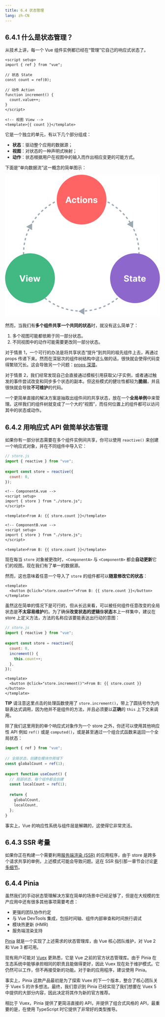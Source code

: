 ```yaml
---
title: 6.4 状态管理
lang: zh-CN
---
```


## 6.4.1 什么是状态管理？

从技术上讲，每一个 Vue 组件实例都已经在“管理”它自己的响应式状态了。

```vue
<script setup>
import { ref } from "vue";

// 状态 State
const count = ref(0);

// 动作 Action
function increment() {
  count.value++;
}
</script>

<!-- 视图 View -->
<template>{{ count }}</template>
```

它是一个独立的单元，有以下几个部分组成：

- **状态**：驱动整个应用的数据源；
- **视图**：对状态的一种声明式映射；
- **动作**：状态根据用户在视图中的输入而作出相应变更的可能方式。

下面是“单向数据流”这一概念的简单图示：

![state-flow](../../images/state-flow.png)

然而，当我们有**多个组件共享一个共同的状态**时，就没有这么简单了：

1. 多个视图可能都依赖于同一部分状态。
2. 不同视图中的动作可能需要更改同一部分状态。

对于情景 1，一个可行的办法是将共享状态“提升”到共同的祖先组件上去，再通过 props 传递下来。然而在深层次的组件树结构中这么做的话，很快就会使得代码变得繁琐冗长。这会导致另一个问题：[props 深潜](https://staging-cn.vuejs.org/guide/components/provide-inject.html#prop-drilling)。

对于情景 2，我们经常发现自己会直接通过模板引用获取父/子实例，或者通过触发的事件尝试改变和同步多个状态的副本。但这些模式的健壮性都较为**脆弱**，并且很快就会导致**不可维护**的代码。

一个更简单直接的解决方案是抽取出组件间的共享状态，放在一个**全局单例**中来管理。这样我们的组件树就变成了一个大的“视图”，而任何位置上的组件都可以访问其中的状态或动作。

## 6.4.2 用响应式 API 做简单状态管理

如果你有一部分状态需要在多个组件实例间共享，你可以使用 `reactive()` 来创建一个响应式对象，并在不同组件中导入它：

```js
// store.js
import { reactive } from "vue";

export const store = reactive({
  count: 0,
});
```

```vue
<!-- ComponentA.vue -->
<script setup>
import { store } from "./store.js";
</script>

<template>From A: {{ store.count }}</template>
```

```vue
<!-- ComponentB.vue -->
<script setup>
import { store } from "./store.js";
</script>

<template>From B: {{ store.count }}</template>
```

现在每当 `store` 对象被更改时，`<ComponentA>` 与 `<ComponentB>` 都会**自动更新**它们的视图。现在我们有了单一的数据源。

然而，这也意味着任意一个导入了 `store` 的组件都可以**随意修改它的状态**：

```vue
<template>
  <button @click="store.count++">From B: {{ store.count }}</button>
</template>
```

虽然这在简单的情况下是可行的，但从长远来看，可以被任何组件任意改变的全局状态是**不太容易维护**的。为了确保**改变状态的逻辑**像**状态**本上一样集中，建议在 store 上定义方法，方法的名称应该要能表达出行动的意图：

```js
// store.js
import { reactive } from "vue";

export const store = reactive({
  count: 0,
  increment() {
    this.count++;
  },
});
```

```vue
<template>
  <button @click="store.increment()">From B: {{ store.count }}</button>
</template>
```

**TIP** 请注意这里点击的处理函数使用了 `store.increment()`，带上了圆括号作为内联表达式调用，因为他并不是组件的方法，并且必须要以**正确**的 `this` 上下文来调用。

除了我们这里用到的单个响应式对象作为一个 store 之外，你还可以使用其他响应性 API 例如 `ref()` 或是 `computed()`，或是甚至通过一个组合式函数来返回一个全局状态：

```js
import { ref } from "vue";

// 全局状态，创建在模块作用域下
const globalCount = ref(1);

export function useCount() {
  // 局部状态，每个组件都会创建
  const localCount = ref(1);

  return {
    globalCount,
    localCount,
  };
}
```

事实上，Vue 的响应性系统与组件层是解耦的，这使得它非常灵活。

## 6.4.3 SSR 考量

如果你正在构建一个需要利用[服务端渲染 (SSR)](https://staging-cn.vuejs.org/guide/scaling-up/ssr.html) 的应用程序，由于 store 是跨多个请求共享的单例，上述模式可能会导致问题。这在 SSR 指引那一章节会讨论[更多细节](https://staging-cn.vuejs.org/guide/scaling-up/ssr.html#cross-request-state-pollution)。

## 6.4.4 Pinia

虽然我们的手动状态管理解决方案在简单的场景中已经足够了，但是在大规模的生产应用中还有很多其他事项需要考虑：

- 更强的团队协作约定
- 与 Vue DevTools 集成，包括时间轴、组件内部审查和时间旅行调试
- 模块热更新 (HMR)
- 服务端渲染支持

[Pinia](https://pinia.vuejs.org/) 就是一个实现了上述需求的状态管理库，由 Vue 核心团队维护，对 Vue 2 和 Vue 3 都可用。

现有用户可能对 [Vuex](https://vuex.vuejs.org/) 更熟悉，它是 Vue 之前的官方状态管理库。由于 Pinia 在生态系统中能够承担相同的职责且能做得更好，因此 Vuex 现在处于维护模式。它仍然可以工作，但不再接受新的功能。对于新的应用程序，建议使用 Pinia。

事实上，Pinia 这款产品最初是为了探索 Vuex 的下一个版本，整合了核心团队关于 Vuex 5 的许多想法。最终，我们意识到 Pinia 已经实现了我们想要在 Vuex 5 中提供的大部分内容，因此决定将其作为新的官方推荐。

相比于 Vuex，Pinia 提供了更简洁直接的 API，并提供了组合式风格的 API，最重要的是，在使用 TypeScript 时它提供了非常好的类型推导。
